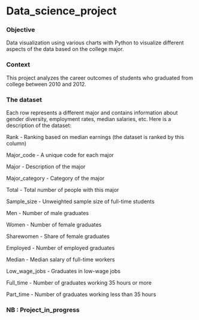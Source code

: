 # Data_science_project
### Objective
Data visualization using various charts with Python to visualize different aspects of the data based on the college major.
### Context 
This project analyzes the career outcomes of students who graduated from college between 2010 and 2012.

### The dataset

Each row represents a different major and contains information about gender diversity, employment rates, median salaries, etc. Here is a description of the dataset:

Rank - Ranking based on median earnings (the dataset is ranked by this column)

Major_code - A unique code for each major

Major - Description of the major

Major_category - Category of the major

Total - Total number of people with this major

Sample_size - Unweighted sample size of full-time students

Men - Number of male graduates

Women - Number of female graduates

Sharewomen - Share of female graduates

Employed - Number of employed graduates

Median - Median salary of full-time workers

Low_wage_jobs - Graduates in low-wage jobs

Full_time - Number of graduates working 35 hours or more

Part_time - Number of graduates working less than 35 hours

### NB : Project_in_progress

